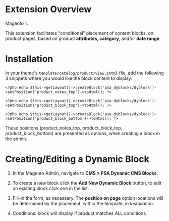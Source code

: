 # Extension Overview

Magento 1.

This extension facilitates "conditional" placement of content blocks, on product pages, based on product **attributes, category**, and/or **date range**.

# Installation

In your theme's `template/catalog/product/view.phtml` file, add the following 3 snippets where you would like the block content to display:

`<?php echo $this->getLayout()->createBlock('psa_dyblocks/dyblock')->setPosition('product_notes_top')->toHtml(); ?>`

`<?php echo $this->getLayout()->createBlock('psa_dyblocks/dyblock')->setPosition('product_block_top')->toHtml(); ?>`

`<?php echo $this->getLayout()->createBlock('psa_dyblocks/dyblock')->setPosition('product_block_bottom')->toHtml(); ?>`

These positions (product_notes_top, product_block_top, product_block_bottom) are presented as options, when creating a block in the admin.


# Creating/Editing a Dynamic Block

1. In the Magento Admin, navigate to **CMS > PSA Dynamic CMS Blocks**.

2. To create a new block click the **Add New Dynamic Block** button, to edit an existing block click one in the list.

3. Fill-in the form, as necessary.  The **position on page** option locations will be determined by the placement, within the template, in *Installation*.

4. Conditions:  block will display if product matches ALL conditions.

